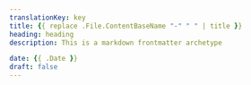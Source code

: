 ```yaml
---
translationKey: key
title: {{ replace .File.ContentBaseName "-" " " | title }}
heading: heading
description: This is a markdown frontmatter archetype

date: {{ .Date }}
draft: false
---
```

